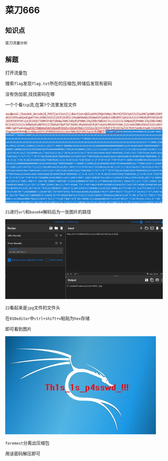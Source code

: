 # 菜刀666

## 知识点

`菜刀流量分析`

## 解题

打开流量包

搜索`flag`发现`flag.txt`所在的压缩包,转储后发现有密码

没有伪加密,找找密码在哪

一个个看`tcp`流,在第`7`个流里发现文件

![image-20231125233844654](./img/26-1.png)

`Z1`进行`url`和`base64`解码后为一张图片的路径

![image-20231125233952098](./img/26-2.png)

`Z2`看起来是`jpg`文件的文件头

在`010editor`中`ctrl+shift+v`粘贴为`hex`存储

即可看到图片

![1](./img/26-3.png)

`foremost`分离出压缩包

用该密码解压即可